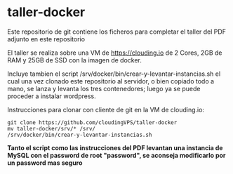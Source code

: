 # taller-docker

Este repositorio de git contiene los ficheros para completar el taller del PDF adjunto en este repositorio

El taller se realiza sobre una VM de https://clouding.io de 2 Cores, 2GB de RAM y 25GB de SSD con la imagen de docker.

Incluye tambien el script /srv/docker/bin/crear-y-levantar-instancias.sh el cual una vez clonado este repositorio al servidor, o bien copiado todo a mano, se lanza y levanta los tres contenedores; luego ya se puede proceder a instalar wordpress.

Instrucciones para clonar con cliente de git en la VM de clouding.io:

```
git clone https://github.com/cloudingVPS/taller-docker
mv taller-docker/srv/* /srv/
/srv/docker/bin/crear-y-levantar-instancias.sh
```

**Tanto el script como las instrucciones del PDF levantan una instancia de MySQL con el password de root "password", se aconseja modificarlo por un password mas seguro**
